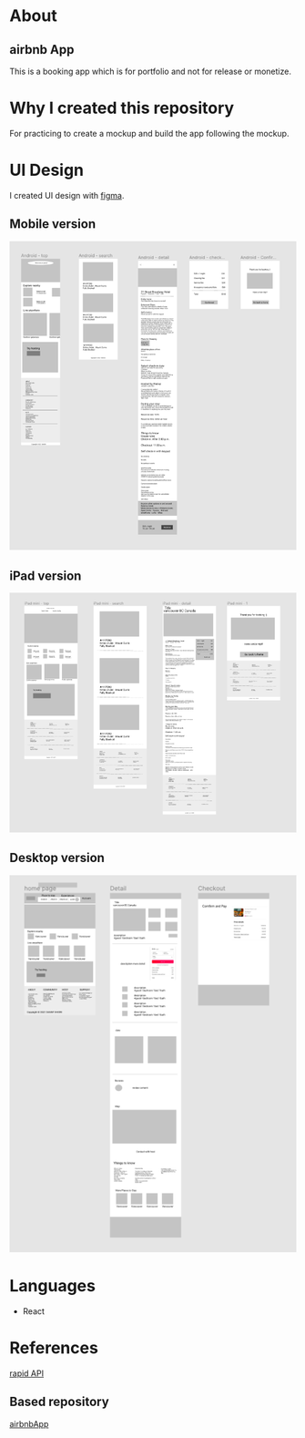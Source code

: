 # About
## airbnb App
This is a booking app which is for portfolio and not for release or monetize.

# Why I created this repository
For practicing to create a mockup and build the app following the mockup.

# UI Design
I created UI design with [figma](https://www.figma.com/design/).
## Mobile version
![Mobile](./src/img/mobile.png)
## iPad version
![iPad](./src/img/iPad.png)
## Desktop version
![Desktop](./src/img/desktop.png)

# Languages
- React

# References
[rapid API](https://rapidapi.com/apidojo/api/hotels4/)
## Based repository
[airbnbApp](https://github.com/shiory602/airbnbApp)

